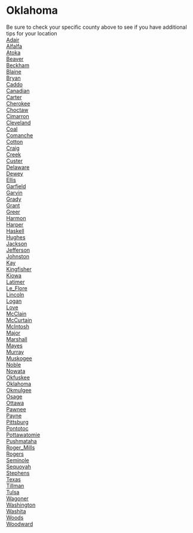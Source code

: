 # Oklahoma
Be sure to check your specific county above to see if you have additional tips for your location\
[Adair](Adair.md)\
[Alfalfa](Alfalfa.md)\
[Atoka](Atoka.md)\
[Beaver](Beaver.md)\
[Beckham](Beckham.md)\
[Blaine](Blaine.md)\
[Bryan](Bryan.md)\
[Caddo](Caddo.md)\
[Canadian](Canadian.md)\
[Carter](Carter.md)\
[Cherokee](Cherokee.md)\
[Choctaw](Choctaw.md)\
[Cimarron](Cimarron.md)\
[Cleveland](Cleveland.md)\
[Coal](Coal.md)\
[Comanche](Comanche.md)\
[Cotton](Cotton.md)\
[Craig](Craig.md)\
[Creek](Creek.md)\
[Custer](Custer.md)\
[Delaware](Delaware.md)\
[Dewey](Dewey.md)\
[Ellis](Ellis.md)\
[Garfield](Garfield.md)\
[Garvin](Garvin.md)\
[Grady](Grady.md)\
[Grant](Grant.md)\
[Greer](Greer.md)\
[Harmon](Harmon.md)\
[Harper](Harper.md)\
[Haskell](Haskell.md)\
[Hughes](Hughes.md)\
[Jackson](Jackson.md)\
[Jefferson](Jefferson.md)\
[Johnston](Johnston.md)\
[Kay](Kay.md)\
[Kingfisher](Kingfisher.md)\
[Kiowa](Kiowa.md)\
[Latimer](Latimer.md)\
[Le_Flore](Le_Flore.md)\
[Lincoln](Lincoln.md)\
[Logan](Logan.md)\
[Love](Love.md)\
[McClain](McClain.md)\
[McCurtain](McCurtain.md)\
[McIntosh](McIntosh.md)\
[Major](Major.md)\
[Marshall](Marshall.md)\
[Mayes](Mayes.md)\
[Murray](Murray.md)\
[Muskogee](Muskogee.md)\
[Noble](Noble.md)\
[Nowata](Nowata.md)\
[Okfuskee](Okfuskee.md)\
[Oklahoma](Oklahoma.md)\
[Okmulgee](Okmulgee.md)\
[Osage](Osage.md)\
[Ottawa](Ottawa.md)\
[Pawnee](Pawnee.md)\
[Payne](Payne.md)\
[Pittsburg](Pittsburg.md)\
[Pontotoc](Pontotoc.md)\
[Pottawatomie](Pottawatomie.md)\
[Pushmataha](Pushmataha.md)\
[Roger_Mills](Roger_Mills.md)\
[Rogers](Rogers.md)\
[Seminole](Seminole.md)\
[Sequoyah](Sequoyah.md)\
[Stephens](Stephens.md)\
[Texas](Texas.md)\
[Tillman](Tillman.md)\
[Tulsa](Tulsa.md)\
[Wagoner](Wagoner.md)\
[Washington](Washington.md)\
[Washita](Washita.md)\
[Woods](Woods.md)\
[Woodward](Woodward.md)